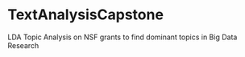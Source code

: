 # TextAnalysisCapstone
LDA Topic Analysis on NSF grants to find dominant topics in Big Data Research
